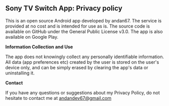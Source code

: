 ## Sony TV Switch App: Privacy policy

This is an open source Android app developed by andan67.
The service is provided  at no cost and is intended for use as is. The source code is available on GitHub under the General Public License v3.0. The app is also available on Google Play.

**Information Collection and Use**

The app does not knowingly collect any personally identifiable information. All data (app preferences etc) created by the user is stored on the user's device only, and can be simply erased by clearing the app's data or uninstalling it.

**Contact**

If you have any questions or suggestions about my Privacy Policy, do not hesitate to contact me at andandev67@gmail.com